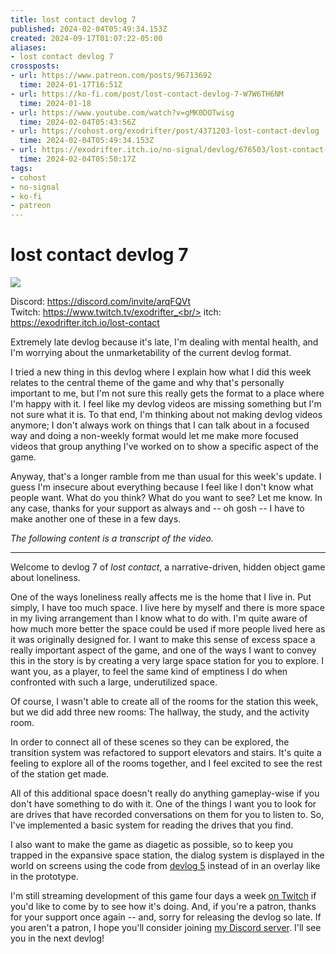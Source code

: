 ```yaml
---
title: lost contact devlog 7
published: 2024-02-04T05:49:34.153Z
created: 2024-09-17T01:07:22-05:00
aliases:
- lost contact devlog 7
crossposts:
- url: https://www.patreon.com/posts/96713692
  time: 2024-01-17T16:51Z
- url: https://ko-fi.com/post/lost-contact-devlog-7-W7W6TH6NM
  time: 2024-01-18
- url: https://www.youtube.com/watch?v=gMK0DOTwisg
  time: 2024-02-04T05:43:56Z
- url: https://cohost.org/exodrifter/post/4371203-lost-contact-devlog
  time: 2024-02-04T05:49:34.153Z
- url: https://exodrifter.itch.io/no-signal/devlog/676503/lost-contact-devlog-7
  time: 2024-02-04T05:50:17Z
tags:
- cohost
- no-signal
- ko-fi
- patreon
---
```


# lost contact devlog 7

![](https://www.youtube.com/watch?v=gMK0DOTwisg)

Discord: https://discord.com/invite/arqFQVt<br/>
Twitch: https://www.twitch.tv/exodrifter_<br/>
itch: https://exodrifter.itch.io/lost-contact<br/>

Extremely late devlog because it's late, I'm dealing with mental health, and I'm worrying about the unmarketability of the current devlog format.

I tried a new thing in this devlog where I explain how what I did this week relates to the central theme of the game and why that's personally important to me, but I'm not sure this really gets the format to a place where I'm happy with it. I feel like my devlog videos are missing something but I'm not sure what it is. To that end, I'm thinking about not making devlog videos anymore; I don't always work on things that I can talk about in a focused way and doing a non-weekly format would let me make more focused videos that group anything I've worked on to show a specific aspect of the game.

Anyway, that's a longer ramble from me than usual for this week's update. I guess I'm insecure about everything because I feel like I don't know what people want. What do you think? What do you want to see? Let me know. In any case, thanks for your support as always and -- oh gosh -- I have to make another one of these in a few days.

_The following content is a transcript of the video._

---

Welcome to devlog 7 of _lost contact_, a narrative-driven, hidden object game about loneliness.

One of the ways loneliness really affects me is the home that I live in. Put simply, I have too much space. I live here by myself and there is more space in my living arrangement than I know what to do with. I'm quite aware of how much more better the space could be used if more people lived here as it was originally designed for. I want to make this sense of excess space a really important aspect of the game, and one of the ways I want to convey this in the story is by creating a very large space station for you to explore. I want you, as a player, to feel the same kind of emptiness I do when confronted with such a large, underutilized space.

Of course, I wasn't able to create all of the rooms for the station this week, but we did add three new rooms: The hallway, the study, and the activity room.

In order to connect all of these scenes so they can be explored, the transition system was refactored to support elevators and stairs. It's quite a feeling to explore all of the rooms together, and I feel excited to see the rest of the station get made.

All of this additional space doesn't really do anything gameplay-wise if you don't have something to do with it. One of the things I want you to look for are drives that have recorded conversations on them for you to listen to. So, I've implemented a basic system for reading the drives that you find.

I also want to make the game as diagetic as possible, so to keep you trapped in the expansive space station, the dialog system is displayed in the world on screens using the code from [devlog 5](20240120223842.md) instead of in an overlay like in the prototype.

I'm still streaming development of this game four days a week [on Twitch](https://www.twitch.tv/exodrifter_) if you'd like to come by to see how it's doing. And, if you're a patron, thanks for your support once again -- and, sorry for releasing the devlog so late. If you aren't a patron, I hope you'll consider joining [my Discord server](https://discord.com/invite/arqFQVt). I'll see you in the next devlog!
